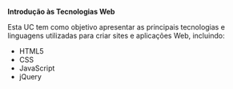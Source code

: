 **Introdução às Tecnologias Web**

Esta UC tem como objetivo apresentar as principais tecnologias e linguagens utilizadas para criar sites e aplicações Web, incluindo:
- HTML5
- CSS
- JavaScript
- jQuery
